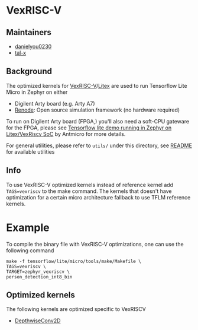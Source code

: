 # VexRISC-V

## Maintainers

*   [danielyou0230](https://github.com/danielyou0230)
*   [tal-x](https://github.com/tcal-x)

## Background

The optimized kernels for
[VexRISC-V](https://github.com/SpinalHDL/VexRiscv)/[Litex](https://github.com/enjoy-digital/litex)
are used to run Tensorflow Lite Micro in Zephyr on either

*   Digilent Arty board (e.g. Arty A7)
*   [Renode](https://github.com/renode/renode): Open source simulation framework
    (no hardware required)

To run on Digilent Arty board (FPGA,) you'll also need a soft-CPU gateware for
the FPGA, please see
[Tensorflow lite demo running in Zephyr on Litex/VexRiscv SoC](https://github.com/antmicro/litex-vexriscv-tensorflow-lite-demo)
by Antmicro for more details.

For general utilities, please refer to `utils/` under this directory, see
[README](https://github.com/tensorflow/tensorflow/blob/master/tensorflow/lite/micro/kernels/vexriscv/utils/README.md)
for available utilities

## Info

To use VexRISC-V optimized kernels instead of reference kernel add
`TAGS=vexriscv` to the make command. The kernels that doesn't have optimization
for a certain micro architecture fallback to use TFLM reference kernels.

# Example

To compile the binary file with VexRISC-V optimizations, one can use the
following command

```
make -f tensorflow/lite/micro/tools/make/Makefile \
TAGS=vexriscv \
TARGET=zephyr_vexriscv \
person_detection_int8_bin
```

## Optimized kernels

The following kernels are optimized specific to VexRISCV

*   [DepthwiseConv2D](https://github.com/tensorflow/tensorflow/blob/master/tensorflow/lite/micro/kernels/vexriscv/doc/DepthwiseConv2D_int8.md)
